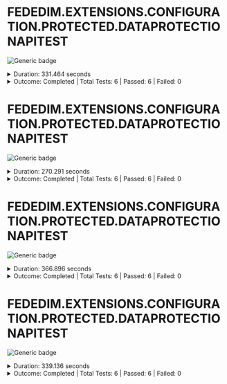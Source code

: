 
# FEDEDIM.EXTENSIONS.CONFIGURATION.PROTECTED.DATAPROTECTIONAPITEST

![Generic badge](https://img.shields.io/badge/6/6-PASSED-brightgreen.svg)
<details>
  <summary>Duration: 331.464 seconds</summary>
  <table>
    <tr>
      <th>Start:</th>
      <td><code>2024-08-01 16:56:56.782 UTC</code></td>
    </tr>
    <tr>
      <th>Creation:</th>
      <td><code>2024-08-01 16:57:07.245 UTC</code></td>
    </tr>
    <tr>
      <th>Queuing:</th>
      <td><code>2024-08-01 16:57:07.245 UTC</code></td>
    </tr>
    <tr>
      <th>Finish:</th>
      <td><code>2024-08-01 17:02:28.246 UTC</code></td>
    </tr>
    <tr>
      <th>Duration:</th>
      <td><code>331.464 seconds</code></td>
    </tr>
  </table>
</details>
<details>
  <summary>Outcome: Completed | Total Tests: 6 | Passed: 6 | Failed: 0</summary>
  <table>
    <tr>
      <th>Total:</th>
      <td>6</td>
    </tr>
    <tr>
      <th>Executed:</th>
      <td>6</td>
    </tr>
    <tr>
      <th>Passed:</th>
      <td>6</td>
    </tr>
    <tr>
      <th>Failed:</th>
      <td>0</td>
    </tr>
  </table>
</details>


# FEDEDIM.EXTENSIONS.CONFIGURATION.PROTECTED.DATAPROTECTIONAPITEST

![Generic badge](https://img.shields.io/badge/6/6-PASSED-brightgreen.svg)
<details>
  <summary>Duration: 270.291 seconds</summary>
  <table>
    <tr>
      <th>Start:</th>
      <td><code>2024-08-01 16:52:25.898 UTC</code></td>
    </tr>
    <tr>
      <th>Creation:</th>
      <td><code>2024-08-01 16:52:41.303 UTC</code></td>
    </tr>
    <tr>
      <th>Queuing:</th>
      <td><code>2024-08-01 16:52:41.303 UTC</code></td>
    </tr>
    <tr>
      <th>Finish:</th>
      <td><code>2024-08-01 16:56:56.189 UTC</code></td>
    </tr>
    <tr>
      <th>Duration:</th>
      <td><code>270.291 seconds</code></td>
    </tr>
  </table>
</details>
<details>
  <summary>Outcome: Completed | Total Tests: 6 | Passed: 6 | Failed: 0</summary>
  <table>
    <tr>
      <th>Total:</th>
      <td>6</td>
    </tr>
    <tr>
      <th>Executed:</th>
      <td>6</td>
    </tr>
    <tr>
      <th>Passed:</th>
      <td>6</td>
    </tr>
    <tr>
      <th>Failed:</th>
      <td>0</td>
    </tr>
  </table>
</details>


# FEDEDIM.EXTENSIONS.CONFIGURATION.PROTECTED.DATAPROTECTIONAPITEST

![Generic badge](https://img.shields.io/badge/6/6-PASSED-brightgreen.svg)
<details>
  <summary>Duration: 366.896 seconds</summary>
  <table>
    <tr>
      <th>Start:</th>
      <td><code>2024-08-01 14:46:37.565 UTC</code></td>
    </tr>
    <tr>
      <th>Creation:</th>
      <td><code>2024-08-01 14:46:47.874 UTC</code></td>
    </tr>
    <tr>
      <th>Queuing:</th>
      <td><code>2024-08-01 14:46:47.874 UTC</code></td>
    </tr>
    <tr>
      <th>Finish:</th>
      <td><code>2024-08-01 14:52:44.461 UTC</code></td>
    </tr>
    <tr>
      <th>Duration:</th>
      <td><code>366.896 seconds</code></td>
    </tr>
  </table>
</details>
<details>
  <summary>Outcome: Completed | Total Tests: 6 | Passed: 6 | Failed: 0</summary>
  <table>
    <tr>
      <th>Total:</th>
      <td>6</td>
    </tr>
    <tr>
      <th>Executed:</th>
      <td>6</td>
    </tr>
    <tr>
      <th>Passed:</th>
      <td>6</td>
    </tr>
    <tr>
      <th>Failed:</th>
      <td>0</td>
    </tr>
  </table>
</details>


# FEDEDIM.EXTENSIONS.CONFIGURATION.PROTECTED.DATAPROTECTIONAPITEST

![Generic badge](https://img.shields.io/badge/6/6-PASSED-brightgreen.svg)
<details>
  <summary>Duration: 339.136 seconds</summary>
  <table>
    <tr>
      <th>Start:</th>
      <td><code>2024-08-01 14:40:57.546 UTC</code></td>
    </tr>
    <tr>
      <th>Creation:</th>
      <td><code>2024-08-01 14:41:12.097 UTC</code></td>
    </tr>
    <tr>
      <th>Queuing:</th>
      <td><code>2024-08-01 14:41:12.097 UTC</code></td>
    </tr>
    <tr>
      <th>Finish:</th>
      <td><code>2024-08-01 14:46:36.682 UTC</code></td>
    </tr>
    <tr>
      <th>Duration:</th>
      <td><code>339.136 seconds</code></td>
    </tr>
  </table>
</details>
<details>
  <summary>Outcome: Completed | Total Tests: 6 | Passed: 6 | Failed: 0</summary>
  <table>
    <tr>
      <th>Total:</th>
      <td>6</td>
    </tr>
    <tr>
      <th>Executed:</th>
      <td>6</td>
    </tr>
    <tr>
      <th>Passed:</th>
      <td>6</td>
    </tr>
    <tr>
      <th>Failed:</th>
      <td>0</td>
    </tr>
  </table>
</details>
